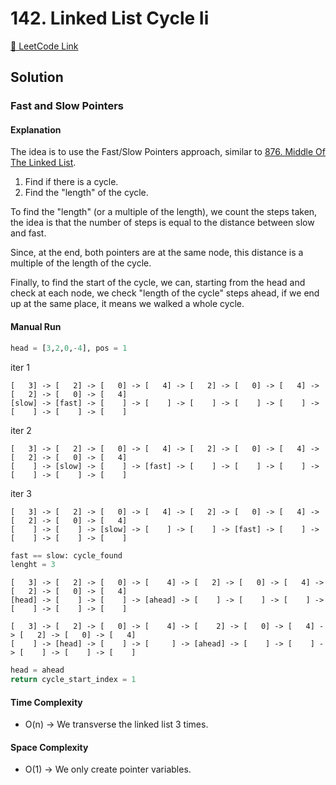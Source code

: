 # 142. Linked List Cycle Ii

[🔗 LeetCode Link](https://leetcode.com/problems/linked-list-cycle-ii/description/)

## Solution

### Fast and Slow Pointers

#### Explanation

The idea is to use the Fast/Slow Pointers approach,
similar to [876. Middle Of The Linked List](../0876_middle-of-the-linked-list/).

1. Find if there is a cycle.
2. Find the "length" of the cycle.

To find the "length" (or a multiple of the length),
we count the steps taken,
the idea is that the number of steps is equal
to the distance between slow and fast.

Since, at the end,
both pointers are at the same node,
this distance is a multiple of the length of the cycle.

Finally, to find the start of the cycle,
we can, starting from the head and check at each node,
we check "length of the cycle" steps ahead,
if we end up at the same place, it means we walked a whole cycle.

#### Manual Run

```python
head = [3,2,0,-4], pos = 1
```

iter 1

```shell
[   3] -> [   2] -> [   0] -> [   4] -> [   2] -> [   0] -> [   4] -> [   2] -> [   0] -> [   4]
[slow] -> [fast] -> [    ] -> [    ] -> [    ] -> [    ] -> [    ] -> [    ] -> [    ] -> [    ]
```

iter 2

```shell
[   3] -> [   2] -> [   0] -> [   4] -> [   2] -> [   0] -> [   4] -> [   2] -> [   0] -> [   4]
[    ] -> [slow] -> [    ] -> [fast] -> [    ] -> [    ] -> [    ] -> [    ] -> [    ] -> [    ]
```

iter 3

```shell
[   3] -> [   2] -> [   0] -> [   4] -> [   2] -> [   0] -> [   4] -> [   2] -> [   0] -> [   4]
[    ] -> [    ] -> [slow] -> [    ] -> [    ] -> [fast] -> [    ] -> [    ] -> [    ] -> [    ]
```

```python
fast == slow: cycle_found
lenght = 3
```

```shell
[   3] -> [   2] -> [   0] -> [    4] -> [   2] -> [   0] -> [   4] -> [   2] -> [   0] -> [   4]
[head] -> [    ] -> [    ] -> [ahead] -> [    ] -> [    ] -> [    ] -> [    ] -> [    ] -> [    ]
```

```shell
[   3] -> [   2] -> [   0] -> [    4] -> [    2] -> [   0] -> [   4] -> [   2] -> [   0] -> [   4]
[    ] -> [head] -> [    ] -> [     ] -> [ahead] -> [    ] -> [    ] -> [    ] -> [    ] -> [    ]
```

```python
head = ahead
return cycle_start_index = 1
```

#### Time Complexity

- O(n) -> We transverse the linked list 3 times.

#### Space Complexity

- O(1) -> We only create pointer variables.
